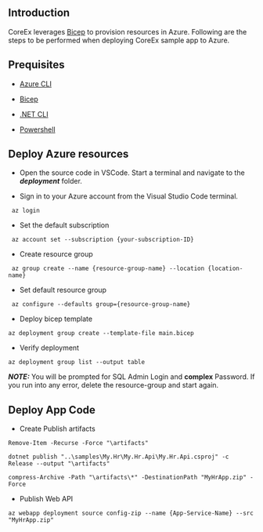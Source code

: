 ## Introduction


CoreEx leverages [Bicep](https://learn.microsoft.com/en-us/azure/azure-resource-manager/bicep/) to provision resources in Azure. Following are the steps to be performed when deploying CoreEx sample app to Azure.

## Prequisites

 - [Azure CLI](https://learn.microsoft.com/en-us/cli/azure/install-azure-cli-windows?tabs=azure-cli)
  
 - [Bicep](https://learn.microsoft.com/en-us/azure/azure-resource-manager/bicep/install)

 - [.NET CLI](https://learn.microsoft.com/en-us/dotnet/core/tools/)

 - [Powershell](https://learn.microsoft.com/en-us/windows-server/administration/windows-commands/powershell) 

## Deploy Azure resources
 - Open the source code in VSCode. Start a terminal and navigate to the ***deployment*** folder.

 - Sign in to your Azure account from the Visual Studio Code terminal.
~~~script
 az login
~~~

 - Set the default subscription
~~~script
 az account set --subscription {your-subscription-ID}
~~~
 - Create resource group
~~~script
 az group create --name {resource-group-name} --location {location-name}
~~~
 - Set default resource group
~~~script
 az configure --defaults group={resource-group-name}
~~~
 - Deploy bicep template
~~~script
az deployment group create --template-file main.bicep 
~~~
 - Verify deployment
~~~script
az deployment group list --output table
~~~

***NOTE:*** You will be prompted for SQL Admin Login and **complex** Password. If you run into any error, delete the resource-group and start again.

## Deploy App Code

 - Create Publish artifacts
~~~script
Remove-Item -Recurse -Force "\artifacts"

dotnet publish "..\samples\My.Hr\My.Hr.Api\My.Hr.Api.csproj" -c Release --output "\artifacts"

compress-Archive -Path "\artifacts\*" -DestinationPath "MyHrApp.zip" -Force
~~~

 - Publish Web API
~~~script
az webapp deployment source config-zip --name {App-Service-Name} --src "MyHrApp.zip"
~~~